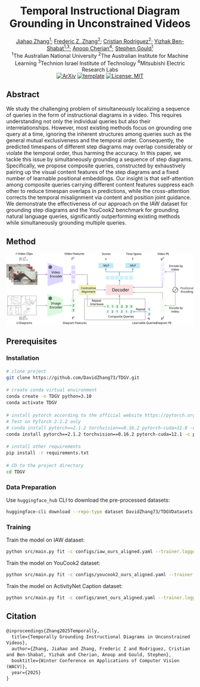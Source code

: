 <div align="center">

<h1>Temporal Instructional Diagram Grounding in Unconstrained Videos</h1>

<div>
    <a href='https://academic.davidz.cn' target='_blank'>Jiahao Zhang<sup>1</sup></a>;
    <a href='https://fredzzhang.com' target='_blank'>Frederic Z. Zhang<sup>2</sup></a>;
    <a href='https://crodriguezo.me' target='_blank'>Cristian Rodriguez<sup>2</sup></a>;
    <a href='https://www.itzikbs.com' target='_blank'>Yizhak Ben-Shabat<sup>1,3</sup></a>;
    <a href='https://users.cecs.anu.edu.au/~cherian' target='_blank'>Anoop Cherian<sup>4</sup></a>;
    <a href='https://users.cecs.anu.edu.au/~sgould' target='_blank'>Stephen Gould<sup>1</sup></a>
</div>
<sup>1</sup>The Australian National University
<sup>2</sup>The Australian Institute for Machine Learning
<sup>3</sup>Technion Israel Institute of Technology
<sup>4</sup>Mitsubishi Electric Research Labs

<br>

<div>
    <a href='https://arxiv.org/abs/2407.12066' target='_blank'><img alt="ArXiv" src='https://img.shields.io/badge/Paper-Arxiv-red'></a>
    <a href="https://github.com/DavidZhang73/pytorch-lightning-template"><img alt="template" src="https://img.shields.io/badge/-Pytorch--Lightning--Template-017F2F?style=flat&logo=github&labelColor=gray"></a>
    <a href="LICENSE"><img src="https://img.shields.io/badge/License-MIT-yellow.svg" alt="License: MIT"></a>
</div>

</div>

## Abstract

We study the challenging problem of simultaneously localizing a sequence of queries in the form of instructional diagrams in a video. This requires understanding not only the individual queries but also their interrelationships. However, most existing methods focus on grounding one query at a time, ignoring the inherent structures among queries such as the general mutual exclusiveness and the temporal order. Consequently, the predicted timespans of different step diagrams may overlap considerably or violate the temporal order, thus harming the accuracy. In this paper, we tackle this issue by simultaneously grounding a sequence of step diagrams. Specifically, we propose composite queries, constructed by exhaustively pairing up the visual content features of the step diagrams and a fixed number of learnable positional embeddings. Our insight is that self-attention among composite queries carrying different content features suppress each other to reduce timespan overlaps in predictions, while the cross-attention corrects the temporal misalignment via content and position joint guidance. We demonstrate the effectiveness of our approach on the IAW dataset for grounding step diagrams and the YouCook2 benchmark for grounding natural language queries, significantly outperforming existing methods while simultaneously grounding multiple queries.

## Method

![Pipeline](imgs/model-pipeline.svg)

## Prerequisites

### Installation

```bash
# clone project
git clone https://github.com/DavidZhang73/TDGV.git

# create conda virtual environment
conda create -n TDGV python=3.10
conda activate TDGV

# install pytorch according to the official website https://pytorch.org/get-started/locally/
# Test on PyTorch 2.1.2 only
# conda install pytorch==2.1.2 torchvision==0.16.2 pytorch-cuda=11.8 -c pytorch -c nvidia
conda install pytorch==2.1.2 torchvision==0.16.2 pytorch-cuda=12.1 -c pytorch -c nvidia

# install other requirements
pip install -r requirements.txt

# CD to the project directory
cd TDGV
```

### Data Preparation

Use `huggingface_hub` CLI to download the pre-processed datasets:

```bash
huggingface-cli download --repo-type dataset DavidZhang73/TDGVDatasets --local-dir ./data
```

### Training

Train the model on IAW dataset:

```bash
python src/main.py fit -c configs/iaw_ours_aligned.yaml --trainer.logger.name iaw_ours_aligned
```

Train the model on YouCook2 dataset:

```bash
python src/main.py fit -c configs/youcook2_ours_aligned.yaml --trainer.logger.name youcook2_ours_aligned
```

Train the model on ActivityNet Caption dataset:

```bash
python src/main.py fit -c configs/anet_ours_aligned.yaml --trainer.logger.name anet_ours_aligned
```

## Citation

```
@inproceedings{Zhang2025Temporally,
  title={Temporally Grounding Instructional Diagrams in Unconstrained Videos},
  author={Zhang, Jiahao and Zhang, Frederic Z and Rodriguez, Cristian and Ben-Shabat, Yizhak and Cherian, Anoop and Gould, Stephen},
  booktitle={Winter Conference on Applications of Computer Vision (WACV)},
  year={2025}
}
```
